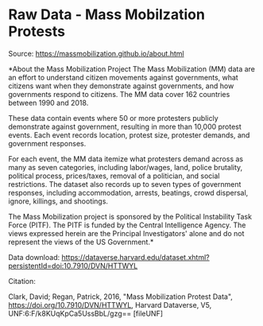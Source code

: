 # Raw Data - Mass Mobilzation Protests

Source: https://massmobilization.github.io/about.html

*About the Mass Mobilization Project
The Mass Mobilization (MM) data are an effort to understand citizen movements against governments, what citizens want when they demonstrate against governments, and how governments respond to citizens. The MM data cover 162 countries between 1990 and 2018.

These data contain events where 50 or more protesters publicly demonstrate against government, resulting in more than 10,000 protest events. Each event records location, protest size, protester demands, and government responses.

For each event, the MM data itemize what protesters demand across as many as seven categories, including labor/wages, land, police brutality, political process, prices/taxes, removal of a politician, and social restrictions. The dataset also records up to seven types of government responses, including accommodation, arrests, beatings, crowd dispersal, ignore, killings, and shootings.

The Mass Mobilization project is sponsored by the Political Instability Task Force (PITF). The PITF is funded by the Central Intelligence Agency. The views expressed herein are the Principal Investigators' alone and do not represent the views of the US Government.*


Data download: https://dataverse.harvard.edu/dataset.xhtml?persistentId=doi:10.7910/DVN/HTTWYL


Citation:

Clark, David; Regan, Patrick, 2016, "Mass Mobilization Protest Data", https://doi.org/10.7910/DVN/HTTWYL, Harvard Dataverse, V5, UNF:6:F/k8KUqKpCa5UssBbL/gzg== [fileUNF]